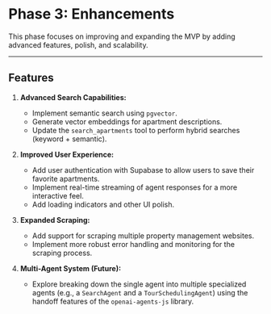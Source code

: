 # Phase 3: Enhancements

This phase focuses on improving and expanding the MVP by adding advanced features, polish, and scalability.

---

## Features

1.  **Advanced Search Capabilities:**
    -   Implement semantic search using `pgvector`.
    -   Generate vector embeddings for apartment descriptions.
    -   Update the `search_apartments` tool to perform hybrid searches (keyword + semantic).

2.  **Improved User Experience:**
    -   Add user authentication with Supabase to allow users to save their favorite apartments.
    -   Implement real-time streaming of agent responses for a more interactive feel.
    -   Add loading indicators and other UI polish.

3.  **Expanded Scraping:**
    -   Add support for scraping multiple property management websites.
    -   Implement more robust error handling and monitoring for the scraping process.

4.  **Multi-Agent System (Future):**
    -   Explore breaking down the single agent into multiple specialized agents (e.g., a `SearchAgent` and a `TourSchedulingAgent`) using the handoff features of the `openai-agents-js` library.
